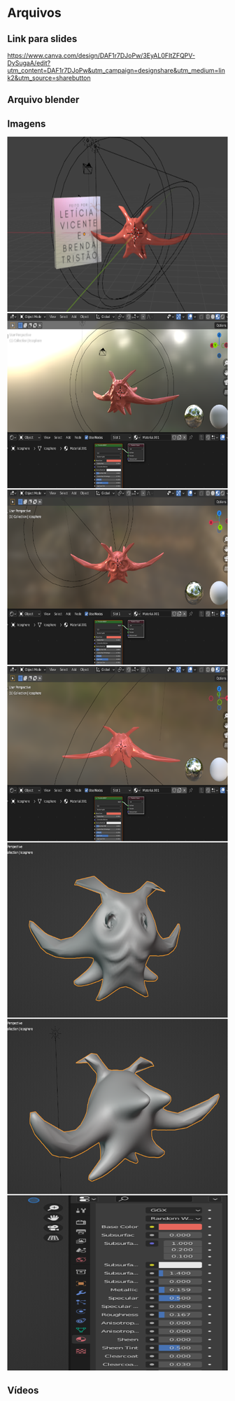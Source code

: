 # Arquivos

## Link para slides 

https://www.canva.com/design/DAF1r7DJoPw/3EyAL0FItZFQPV-DySugaA/edit?utm_content=DAF1r7DJoPw&utm_campaign=designshare&utm_medium=link2&utm_source=sharebutton

## Arquivo blender

## Imagens

<p display="flex">

<img src="https://github.com/ICEI-PUC-Minas-PPC-CC/ppc-cc-2023-2-mod3d-noite-meninas-superpoderosas/blob/main/docs/img/imagem_com_os_nomes%20(1).png" width="600" height="400">
  
<img src="https://github.com/ICEI-PUC-Minas-PPC-CC/ppc-cc-2023-2-mod3d-noite-meninas-superpoderosas/blob/main/docs/img/Captura%20de%20tela%20de%202023-12-06%2012-55-12.png" width="600" height="400">

<img src="https://github.com/ICEI-PUC-Minas-PPC-CC/ppc-cc-2023-2-mod3d-noite-meninas-superpoderosas/blob/main/docs/img/Captura%20de%20tela%20de%202023-12-06%2012-55-24.png" width="600" height="400">

<img src="https://github.com/ICEI-PUC-Minas-PPC-CC/ppc-cc-2023-2-mod3d-noite-meninas-superpoderosas/blob/main/docs/img/Captura%20de%20tela%20de%202023-12-06%2012-55-41.png" width="600" height="400">

<img src="https://github.com/ICEI-PUC-Minas-PPC-CC/ppc-cc-2023-2-mod3d-noite-meninas-superpoderosas/blob/main/docs/img/Captura%20de%20tela%20de%202023-12-06%2012-56-07.png" width="600" height="400">

<img src="https://github.com/ICEI-PUC-Minas-PPC-CC/ppc-cc-2023-2-mod3d-noite-meninas-superpoderosas/blob/main/docs/img/Captura%20de%20tela%20de%202023-12-06%2012-56-20.png" width="600" height="400">

<img src="https://github.com/ICEI-PUC-Minas-PPC-CC/ppc-cc-2023-2-mod3d-noite-meninas-superpoderosas/blob/main/docs/img/Captura%20de%20tela%20de%202023-12-06%2012-56-42.png" width="600" height="400">

</p>

## Vídeos
